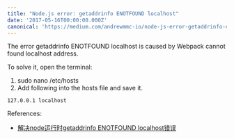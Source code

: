 ```yaml
---
title: "Node.js error: getaddrinfo ENOTFOUND localhost"
date: '2017-05-16T00:00:00.000Z'
canonical: 'https://medium.com/andrewmmc-io/node-js-error-getaddrinfo-enotfound-localhost-b7ee35e1bb60'
---
```


The error getaddrinfo ENOTFOUND localhost is caused by Webpack cannot found localhost address.

To solve it, open the terminal:

1. sudo nano /etc/hosts
2. Add following into the hosts file and save it.
```
127.0.0.1 localhost
```

References:
* [解决node运行时getaddrinfo ENOTFOUND localhost错误](http://blog.leanote.com/post/freemem/%E8%A7%A3%E5%86%B3node%E8%BF%90%E8%A1%8C%E6%97%B6getaddrinfo-ENOTFOUND-localhost%E9%94%99%E8%AF%AF)

